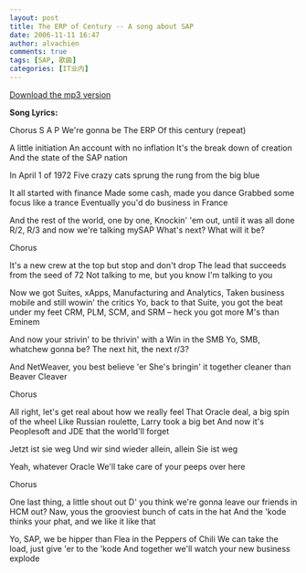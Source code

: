 ```yaml
---
layout: post
title: The ERP of Century -- A song about SAP
date: 2006-11-11 16:47
author: alvachien
comments: true
tags: [SAP, 歌曲]
categories: [IT业内]
---
```

[Download the mp3 version](http://morsekode.com/SAP/ERPofCentury.mp3)
 
**Song Lyrics:**
 
Chorus
S A P
We're gonna be
The ERP
Of this century
(repeat)

A little initiation
An account with no inflation
It's the break down of creation
And the state of the SAP nation

In April 1 of 1972
Five crazy cats sprung the rung from the big blue

It all started with finance
Made some cash, made you dance
Grabbed some focus like a trance
Eventually you'd do business in France

And the rest of the world, one by one,
Knockin' 'em out, until it was all done
R/2, R/3 and now we're talking mySAP
What's next? What will it be?

Chorus

It's a new crew at the top but stop and don't drop
The lead that succeeds from the seed of 72
Not talking to me, but you know I'm talking to you

Now we got Suites, xApps, Manufacturing and Analytics,
Taken business mobile and still wowin' the critics
Yo, back to that Suite, you got the beat under my feet
CRM, PLM, SCM, and SRM – heck you got more M's than Eminem

And now your strivin' to be thrivin' with a
Win in the SMB
Yo, SMB, whatchew gonna be?
The next hit, the next r/3?

And NetWeaver, you best believe 'er
She's bringin' it together cleaner than Beaver Cleaver

Chorus

All right, let's get real about how we really feel
That Oracle deal, a big spin of the wheel
Like Russian roulette, Larry took a big bet
And now it's Peoplesoft and JDE that the world'll forget

Jetzt ist sie weg
Und wir sind wieder allein, allein
Sie ist weg

Yeah, whatever Oracle
We'll take care of your peeps over here

Chorus

One last thing, a little shout out
D' you think we're gonna leave our friends in HCM out?
Naw, yous the grooviest bunch of cats in the hat
And the 'kode thinks your phat, and we like it like that

Yo, SAP, we be hipper than Flea in the Peppers of Chili
We can take the load, just give 'er to the 'kode
And together we'll watch your new business explode

